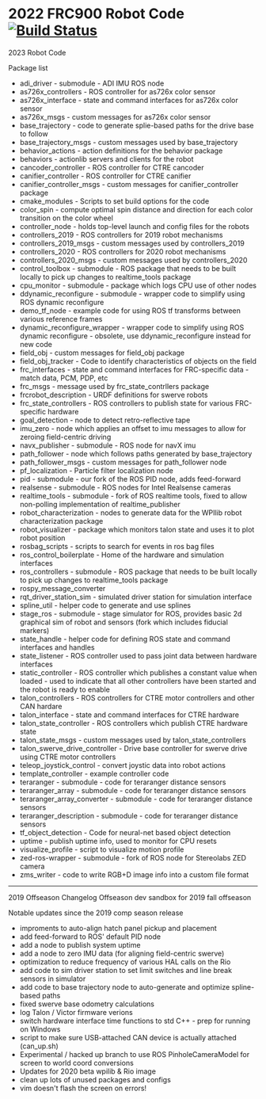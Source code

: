 # 2022 FRC900 Robot Code [![Build Status](https://travis-ci.com/FRC900/900RobotCode.svg?token=T6hJWxFcNyyzxifXQqW5&branch=master)](https://travis-ci.com/FRC900/900RobotCode)

2023 Robot Code

Package list 
 - adi\_driver - submodule - ADI IMU ROS node
 - as726x\_controllers - ROS controller for as726x color sensor
 - as726x\_interface - state and command interfaces for as726x color sensor
 - as726x\_msgs - custom messages for as726x color sensor
 - base\_trajectory - code to generate splie-based paths for the drive base to follow
 - base\_trajectory\_msgs - custom messages used by base\_trajectory
 - behavior\_actions - action definitions for the behavior package
 - behaviors - actionlib servers and clients for the robot
 - cancoder\_controller - ROS controller for CTRE cancoder
 - canifier\_controller - ROS controller for CTRE canifier
 - canifier\_controller\_msgs - custom messages for canifier\_controller package
 - cmake\_modules - Scripts to set build options for the code
 - color\_spin - compute optimal spin distance and direction for each color transition on the color wheel
 - controller\_node - holds top-level launch and config files for the robots
 - controllers\_2019 - ROS controllers for 2019 robot mechanisms
 - controllers\_2019\_msgs - custom messages used by controllers\_2019
 - controllers\_2020 - ROS controllers for 2020 robot mechanisms
 - controllers\_2020\_msgs - custom messages used by controllers\_2020
 - control\_toolbox - submodule - ROS package that needs to be built locally to pick up changes to realtime\_tools package
 - cpu\_monitor - submodule - package which logs CPU use of other nodes
 - ddynamic\_reconfigure - submodule - wrapper code to simplify using ROS dynamic reconfigure
 - demo\_tf\_node - example code for using ROS tf transforms between various reference frames
 - dynamic\_reconfigure\_wrapper - wrapper code to simplify using ROS dynamic reconfigure - obsolete, use ddynamic\_reconfigure instead for new code
 - field\_obj - custom messages for field\_obj package
 - field\_obj\_tracker - Code to identify characteristics of objects on the field
 - frc\_interfaces - state and command interfaces for FRC-specific data - match data, PCM, PDP, etc
 - frc\_msgs - message used by frc\_state\_contrllers package
 - frcrobot\_description - URDF definitions for swerve robots
 - frc\_state\_controllers - ROS controllers to publish state for various FRC-specific hardware
 - goal\_detection - node to detect retro-reflective tape
 - imu\_zero - node which applies an offset to imu messages to allow for zeroing field-centric driving
 - navx\_publisher - submodule - ROS node for navX imu
 - path\_follower - node which follows paths generated by base\_trajectory
 - path\_follower\_msgs - custom messages for path\_follower node
 - pf\_localization - Particle filter localization node
 - pid - submodule - our fork of the ROS PID node, adds feed-forward
 - realsense - submodule - ROS nodes for Intel Realsense cameras
 - realtime\_tools - submodule - fork of ROS realtime tools, fixed to allow non-polling implementation of realtime\_publisher
 - robot\_characterization - nodes to generate data for the WPIlib robot characterization package
 - robot\_visualizer - package which monitors talon state and uses it to plot robot position
 - rosbag\_scripts - scripts to search for events in ros bag files
 - ros\_control\_boilerplate - Home of the hardware and simulation interfaces
 - ros\_controllers - submodule - ROS package that needs to be built locally to pick up changes to realtime\_tools package
 - rospy\_message\_converter
 - rqt\_driver\_station\_sim - simulated driver station for simulation interface
 - spline\_util - helper code to generate and use splines
 - stage\_ros - submodule - stage simulator for ROS, provides basic 2d graphical sim of robot and sensors (fork which includes fiducial markers)
 - state\_handle - helper code for defining ROS state and command interfaces and handles
 - state\_listener - ROS controller used to pass joint data between hardware interfaces
 - static\_controller - ROS controller which publishes a constant value when loaded - used to indicate that all other controllers have been started and the robot is ready to enable
 - talon\_controllers - ROS controllers for CTRE motor controllers and other CAN hardare
 - talon\_interface - state and command interfaces for CTRE hardware
 - talon\_state\_controller - ROS controllers which publish CTRE hardware state
 - talon\_state\_msgs - custom messages used by talon\_state\_controllers
 - talon\_swerve\_drive\_controller - Drive base controller for swerve drive using CTRE motor controllers
 - teleop\_joystick\_control - convert joystic data into robot actions
 - template\_controller - example controller code
 - teraranger - submodule - code for teraranger distance sensors
 - teraranger\_array - submodule - code for teraranger distance sensors
 - teraranger\_array\_converter - submodule - code for teraranger distance sensors
 - teraranger\_description - submodule - code for teraranger distance sensors
 - tf\_object\_detection - Code for neural-net based object detection
 - uptime - publish uptime info, used to monitor for CPU resets
 - visualize\_profile - script to visualize motion profile
 - zed-ros-wrapper - submodule - fork of ROS node for Stereolabs ZED camera
 - zms\_writer - code to write RGB+D image info into a custom file format

-----
2019 Offseason Changelog
Offseason dev sandbox for 2019 fall offseason

Notable updates since the 2019 comp season release


- improments to auto-align hatch panel pickup and placement
- add feed-forward to ROS' default PID node
- add a node to publish system uptime
- add a node to zero IMU data (for aligning field-centric swerve)
- optimization to reduce frequency of various HAL calls on the Rio
- add code to sim driver station to set limit switches and line break sensors in simulator
- add code to base trajectory node to auto-generate and optimize spline-based paths
- fixed swerve base odometry calculations
- log Talon / Victor firmware verions
- switch hardware interface time functions to std C++ - prep for running on Windows
- script to make sure USB-attached CAN device is actually attached (can\_up.sh)
- Experimental / hacked up branch to use ROS PinholeCameraModel for screen to world coord conversions
- Updates for 2020 beta wpilib & Rio image
- clean up lots of unused packages and configs
- vim doesn't flash the screen on errors!
